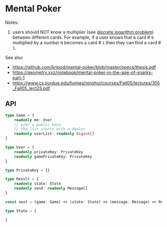# Mental Poker

Notes:

1. users should NOT know a multiplier (see [discrete logarithm problem](https://en.wikipedia.org/wiki/Discrete_logarithm)) between different cards. For example, if a user knows that a card # `0` multiplied by a number `N` becomes a card # `1` then they can find a card # `1`.

See also

- https://github.com/kripod/mental-poker/blob/master/specs/thesis.pdf
- https://geometry.xyz/notebook/mental-poker-in-the-age-of-snarks-part-1
- https://www.cs.purdue.edu/homes/ninghui/courses/Fall05/lectures/355_Fall05_lect25.pdf

## API

```ts
type Game = {
    readonly me: User
    // user's public keys.
    // the list starts with a dealer.
    readonly userList: readonly bigint[]
}

type User = {
    readonly privateKey: PrivateKey
    readonly gamePrivateKey: PrivateKey
}

type PrivateKey = {}

type Result = {
    readonly state: State
    readonly send: readonly Message[]
}

const next = (game: Game) => (state: State) => (message: Message) => Result

type State = {

}
```
